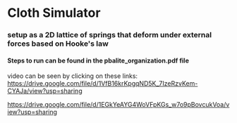 # Cloth Simulator
### setup as a 2D lattice of springs that deform under external forces based on Hooke's law

#### Steps to run can be found in the pbalite_organization.pdf file

video can be seen by clicking on these links:
https://drive.google.com/file/d/1VfB16krKpgqND5K_7IzeRzvKem-CYAJa/view?usp=sharing

https://drive.google.com/file/d/1EGkYeAYG4WoVFpKGs_w7o9pBovcukVoa/view?usp=sharing
